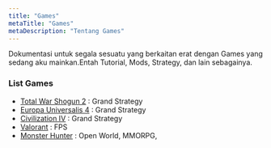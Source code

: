 ```yaml
---
title: "Games"
metaTitle: "Games"
metaDescription: "Tentang Games"
---
```


Dokumentasi untuk segala sesuatu yang berkaitan erat dengan Games yang sedang aku mainkan.Entah Tutorial, Mods, Strategy, dan lain sebagainya. 

### List Games
- [Total War Shogun 2](https://store.steampowered.com/app/201270/Total_War_SHOGUN_2/) : Grand Strategy
- [Europa Universalis 4](https://store.steampowered.com/app/236850/Europa_Universalis_IV/) : Grand Strategy
- [Civilization IV](https://www.epicgames.com/store/en-US/product/sid-meiers-civilization-vi/) : Grand Strategy
- [Valorant](https://playvalorant.com/en-us/) :  FPS
- [Monster Hunter](https://store.steampowered.com/app/582010/MONSTER_HUNTER_WORLD/S) : Open World, MMORPG, 

